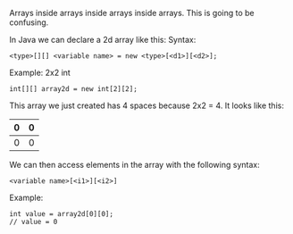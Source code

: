 Arrays inside arrays inside arrays inside arrays.
This is going to be confusing.

In Java we can declare a 2d array like this:
Syntax:

    <type>[][] <variable name> = new <type>[<d1>][<d2>];

Example: 2x2 int

    int[][] array2d = new int[2][2];

This array we just created has 4 spaces because 2x2 = 4. It looks like this:

| 0 	| 0 	|
| :---:	| :---:	|
| 0 	| 0 	|

We can then access elements in the array with the following syntax:
    
    <variable name>[<i1>][<i2>]
    
Example:
    
    int value = array2d[0][0];
    // value = 0
 